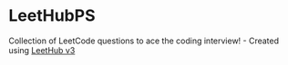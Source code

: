# LeetHubPS
Collection of LeetCode questions to ace the coding interview! - Created using [LeetHub v3](https://github.com/raphaelheinz/LeetHub-3.0)
